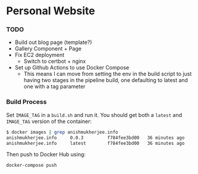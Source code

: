 # Personal Website

### TODO
- Build out blog page (template?)
- Gallery Component + Page
- Fix EC2 deployment
    - Switch to certbot + nginx
- Set up Github Actions to use Docker Compose 
    - This means I can move from setting the env in the build script to just having two stages in the pipeline build, one defaulting to latest and one with a tag parameter

### Build Process
Set `IMAGE_TAG` in a `build.sh` and run it. You should get both a `latest` and `IMAGE_TAG` version of the container:
```bash
$ docker images | grep anishmukherjee.info
anishmukherjee.info     0.0.3         f784fee3bd00   36 minutes ago      48.9MB
anishmukherjee.info     latest        f784fee3bd00   36 minutes ago      48.9MB
```

Then push to Docker Hub using:
```bash
docker-compose push
```
